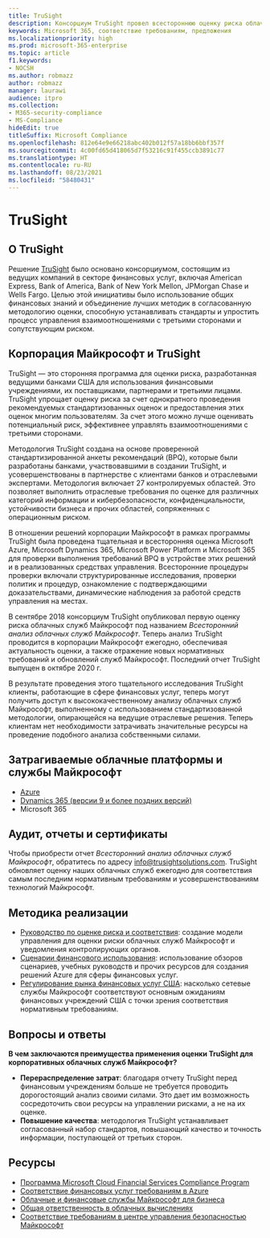 ```yaml
---
title: TruSight
description: Консорциум TruSight провел всестороннюю оценку риска облачных служб Майкрософт, созданных в соответствии с самыми жесткими требованиями клиентов, работающих в сфере финансовых услуг.
keywords: Microsoft 365, соответствие требованиям, предложения
ms.localizationpriority: high
ms.prod: microsoft-365-enterprise
ms.topic: article
f1.keywords:
- NOCSH
ms.author: robmazz
author: robmazz
manager: laurawi
audience: itpro
ms.collection:
- M365-security-compliance
- MS-Compliance
hideEdit: true
titleSuffix: Microsoft Compliance
ms.openlocfilehash: 812e64e9e66218abc402b012f57a18bb6bbf357f
ms.sourcegitcommit: 4c00fd65d418065d7f53216c91f455ccb3891c77
ms.translationtype: HT
ms.contentlocale: ru-RU
ms.lasthandoff: 08/23/2021
ms.locfileid: "58480431"
---
```

# <a name="trusight"></a>TruSight

## <a name="about-trusight"></a>О TruSight

Решение [TruSight](https://trusightsolutions.com/) было основано консорциумом, состоящим из ведущих компаний в секторе финансовых услуг, включая American Express, Bank of America, Bank of New York Mellon, JPMorgan Chase и Wells Fargo. Целью этой инициативы было использование общих финансовых знаний и объединение лучших методик в согласованную методологию оценки, способную устанавливать стандарты и упростить процесс управления взаимоотношениями с третьими сторонами и сопутствующим риском.

## <a name="microsoft-and-trusight"></a>Корпорация Майкрософт и TruSight

TruSight — это сторонняя программа для оценки риска, разработанная ведущими банками США для использования финансовыми учреждениями, их поставщиками, партнерами и третьими лицами. TruSight упрощает оценку риска за счет однократного проведения рекомендуемых стандартизованных оценок и предоставления этих оценок многим пользователям. За счет этого можно лучше оценивать потенциальный риск, эффективнее управлять взаимоотношениями с третьими сторонами.

Методология TruSight создана на основе проверенной стандартизированной анкеты рекомендаций (BPQ), которые были разработаны банками, участвовавшими в создании TruSight, и усовершенствованы в партнерстве с клиентами банков и отраслевыми экспертами. Методология включает 27 контролируемых областей. Это позволяет выполнить отраслевые требования по оценке для различных категорий информации и кибербезопасности, конфиденциальности, устойчивости бизнеса и прочих областей, сопряженных с операционным риском.

В отношении решений корпорации Майкрософт в рамках программы TruSight была проведена тщательная и всесторонняя оценка Microsoft Azure, Microsoft Dynamics 365, Microsoft Power Platform и Microsoft 365 для проверки выполнения требований BPQ в устройстве этих решений и в реализованных средствах управления. Всесторонние процедуры проверки включали структурированные исследования, проверки политик и процедур, ознакомление с подтверждающими доказательствами, динамические наблюдения за работой средств управления на местах.

В сентябре 2018 консорциум TruSight опубликовал первую оценку риска облачных служб Майкрософт под названием *Всесторонний анализ облачных служб Майкрософт*. Теперь анализ TruSight проводится в корпорации Майкрософт ежегодно, обеспечивая актуальность оценки, а также отражение новых нормативных требований и обновлений служб Майкрософт. Последний отчет TruSight выпущен в октябре 2020 г.

В результате проведения этого тщательного исследования TruSight клиенты, работающие в сфере финансовых услуг, теперь могут получить доступ к высококачественному анализу облачных служб Майкрософт, выполненному с использованием стандартизованной методологии, опирающейся на ведущие отраслевые решения. Теперь клиентам нет необходимости затрачивать значительные ресурсы на проведение подобного анализа собственными силами.

## <a name="microsoft-in-scope-cloud-platforms--services"></a>Затрагиваемые облачные платформы и службы Майкрософт

- [Azure](https://aka.ms/AzureCompliance)
- [Dynamics 365 (версии 9 и более поздних версий)](https://aka.ms/d365-compliance-list)
- Microsoft 365

## <a name="audits-reports-and-certificates"></a>Аудит, отчеты и сертификаты

Чтобы приобрести отчет *Всесторонний анализ облачных служб Майкрософт*, обратитесь по адресу info@trusightsolutions.com. TruSight обновляет оценку наших облачных служб ежегодно для соответствия самым последним нормативным требованиям и усовершенствованиям технологий Майкрософт.

## <a name="how-to-implement"></a>Методика реализации

- [Руководство по оценке риска и соответствия](https://aka.ms/RiskGovernanceGuide): создание модели управления для оценки риски облачных служб Майкрософт и уведомления контролирующих органов.
- [Сценарии финансового использования](/azure/industry/financial/): использование обзоров сценариев, учебных руководств и прочих ресурсов для создания решений Azure для сферы финансовых услуг.
- [Регулирование рынка финансовых услуг США](https://aka.ms/FinServ-Guide-US): насколько сетевые службы Майкрософт соответствуют основным ожиданиям финансовых учреждений США с точки зрения соответствия нормативным требованиям.

## <a name="frequently-asked-questions"></a>Вопросы и ответы

**В чем заключаются преимущества применения оценки TruSight для корпоративных облачных служб Майкрософт?**

- **Перераспределение затрат**: благодаря отчету TruSight перед финансовым учреждениям больше не требуется проводить дорогостоящий анализ своими силами. Это дает им возможность сосредоточить свои ресурсы на управлении рисками, а не на их оценке.
- **Повышение качества**: методология TruSight устанавливает согласованный набор стандартов, повышающий качество и точность информации, поступающей от третьих сторон.

## <a name="resources"></a>Ресурсы

- [Программа Microsoft Cloud Financial Services Compliance Program](https://aka.ms/FSCP-Print)
- [Соответствие финансовых услуг требованиям в Azure](https://aka.ms/FinServ-Compliance-Azure)
- [Облачные и финансовые службы Майкрософт для бизнеса](https://aka.ms/FinServ-Compliance)
- [Общая ответственность в облачных вычислениях](https://aka.ms/sharedresponsibility)
- [Соответствие требованиям в центре управления безопасностью Майкрософт](https://www.microsoft.com/trust-center/compliance/compliance-overview)
